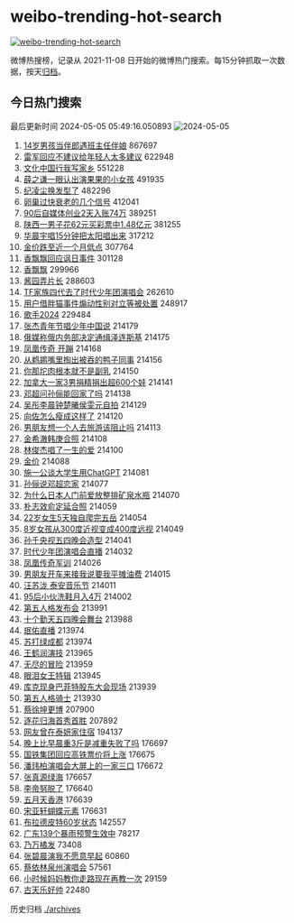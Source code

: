 # weibo-trending-hot-search

[![weibo-trending-hot-search](https://github.com/ameizi/weibo-trending-hot-search/actions/workflows/ci.yml/badge.svg)](https://github.com/ameizi/weibo-trending-hot-search/actions/workflows/ci.yml)

微博热搜榜，记录从 2021-11-08 日开始的微博热门搜索。每15分钟抓取一次数据，按天[归档](./archives)。

## 今日热门搜索

<!-- BEGIN --> 
最后更新时间 2024-05-05 05:49:16.050893 
![2024-05-05](https://imgs-storage.s3.us-east-005.backblazeb2.com/20240505/2024-05-05.png?versionId=4_z8fbbed132d73df8689c40f13_f108057e68326ce84_d20240504_m214916_c005_v0501019_t0050_u01714859356011) 
1. [14岁男孩当伴郎遇班主任伴娘](https://s.weibo.com/weibo?q=%2314%E5%B2%81%E7%94%B7%E5%AD%A9%E5%BD%93%E4%BC%B4%E9%83%8E%E9%81%87%E7%8F%AD%E4%B8%BB%E4%BB%BB%E4%BC%B4%E5%A8%98%23&t=31&band_rank=1&Refer=top) 867697
1. [雷军回应不建议给年轻人太多建议](https://s.weibo.com/weibo?q=%23%E9%9B%B7%E5%86%9B%E5%9B%9E%E5%BA%94%E4%B8%8D%E5%BB%BA%E8%AE%AE%E7%BB%99%E5%B9%B4%E8%BD%BB%E4%BA%BA%E5%A4%AA%E5%A4%9A%E5%BB%BA%E8%AE%AE%23&t=31&band_rank=2&Refer=top) 622948
1. [文化中国行我写家乡](https://s.weibo.com/weibo?q=%23%E6%96%87%E5%8C%96%E4%B8%AD%E5%9B%BD%E8%A1%8C%E6%88%91%E5%86%99%E5%AE%B6%E4%B9%A1%23&t=31&band_rank=3&Refer=top) 551228
1. [薛之谦一眼认出演果果的小女孩](https://s.weibo.com/weibo?q=%23%E8%96%9B%E4%B9%8B%E8%B0%A6%E4%B8%80%E7%9C%BC%E8%AE%A4%E5%87%BA%E6%BC%94%E6%9E%9C%E6%9E%9C%E7%9A%84%E5%B0%8F%E5%A5%B3%E5%AD%A9%23&t=31&band_rank=4&Refer=top) 491935
1. [纪凌尘换发型了](https://s.weibo.com/weibo?q=%23%E7%BA%AA%E5%87%8C%E5%B0%98%E6%8D%A2%E5%8F%91%E5%9E%8B%E4%BA%86%23&t=31&band_rank=5&Refer=top) 482296
1. [卵巢过快衰老的几个信号](https://s.weibo.com/weibo?q=%23%E5%8D%B5%E5%B7%A2%E8%BF%87%E5%BF%AB%E8%A1%B0%E8%80%81%E7%9A%84%E5%87%A0%E4%B8%AA%E4%BF%A1%E5%8F%B7%23&t=31&band_rank=8&Refer=top) 412041
1. [90后自媒体创业2天入账74万](https://s.weibo.com/weibo?q=%2390%E5%90%8E%E8%87%AA%E5%AA%92%E4%BD%93%E5%88%9B%E4%B8%9A2%E5%A4%A9%E5%85%A5%E8%B4%A674%E4%B8%87%23&t=31&band_rank=6&Refer=top) 389251
1. [陕西一男子花62元买彩票中1.48亿元](https://s.weibo.com/weibo?q=%23%E9%99%95%E8%A5%BF%E4%B8%80%E7%94%B7%E5%AD%90%E8%8A%B162%E5%85%83%E4%B9%B0%E5%BD%A9%E7%A5%A8%E4%B8%AD1.48%E4%BA%BF%E5%85%83%23&t=31&band_rank=7&Refer=top) 381255
1. [华晨宇唱15分钟把太阳唱出来](https://s.weibo.com/weibo?q=%E5%8D%8E%E6%99%A8%E5%AE%87%E5%94%B115%E5%88%86%E9%92%9F%E6%8A%8A%E5%A4%AA%E9%98%B3%E5%94%B1%E5%87%BA%E6%9D%A5&t=31&band_rank=9&Refer=top) 317212
1. [金价跌至近一个月低点](https://s.weibo.com/weibo?q=%23%E9%87%91%E4%BB%B7%E8%B7%8C%E8%87%B3%E8%BF%91%E4%B8%80%E4%B8%AA%E6%9C%88%E4%BD%8E%E7%82%B9%23&t=31&band_rank=10&Refer=top) 307764
1. [香飘飘回应讽日事件](https://s.weibo.com/weibo?q=%23%E9%A6%99%E9%A3%98%E9%A3%98%E5%9B%9E%E5%BA%94%E8%AE%BD%E6%97%A5%E4%BA%8B%E4%BB%B6%23&t=31&band_rank=11&Refer=top) 301128
1. [香飘飘](https://s.weibo.com/weibo?q=%E9%A6%99%E9%A3%98%E9%A3%98&t=31&band_rank=12&Refer=top) 299966
1. [酱园弄片长](https://s.weibo.com/weibo?q=%23%E9%85%B1%E5%9B%AD%E5%BC%84%E7%89%87%E9%95%BF%23&t=31&band_rank=13&Refer=top) 288603
1. [TF家族四代去了时代少年团演唱会](https://s.weibo.com/weibo?q=%23TF%E5%AE%B6%E6%97%8F%E5%9B%9B%E4%BB%A3%E5%8E%BB%E4%BA%86%E6%97%B6%E4%BB%A3%E5%B0%91%E5%B9%B4%E5%9B%A2%E6%BC%94%E5%94%B1%E4%BC%9A%23&t=31&band_rank=14&Refer=top) 262610
1. [用户借胖猫事件煽动性别对立等被处置](https://s.weibo.com/weibo?q=%23%E7%94%A8%E6%88%B7%E5%80%9F%E8%83%96%E7%8C%AB%E4%BA%8B%E4%BB%B6%E7%85%BD%E5%8A%A8%E6%80%A7%E5%88%AB%E5%AF%B9%E7%AB%8B%E7%AD%89%E8%A2%AB%E5%A4%84%E7%BD%AE%23&t=31&band_rank=15&Refer=top) 248917
1. [歌手2024](https://s.weibo.com/weibo?q=%E6%AD%8C%E6%89%8B2024&t=31&band_rank=20&Refer=top) 229484
1. [张杰青年节唱少年中国说](https://s.weibo.com/weibo?q=%23%E5%BC%A0%E6%9D%B0%E9%9D%92%E5%B9%B4%E8%8A%82%E5%94%B1%E5%B0%91%E5%B9%B4%E4%B8%AD%E5%9B%BD%E8%AF%B4%23&t=31&band_rank=17&Refer=top) 214179
1. [俄媒称俄内务部决定通缉泽连斯基](https://s.weibo.com/weibo?q=%23%E4%BF%84%E5%AA%92%E7%A7%B0%E4%BF%84%E5%86%85%E5%8A%A1%E9%83%A8%E5%86%B3%E5%AE%9A%E9%80%9A%E7%BC%89%E6%B3%BD%E8%BF%9E%E6%96%AF%E5%9F%BA%23&t=31&band_rank=16&Refer=top) 214175
1. [凤凰传奇 开蹦](https://s.weibo.com/weibo?q=%E5%87%A4%E5%87%B0%E4%BC%A0%E5%A5%87%20%E5%BC%80%E8%B9%A6&t=31&band_rank=19&Refer=top) 214168
1. [从鹈鹕嘴里掏出被吞的鸭子同事](https://s.weibo.com/weibo?q=%E4%BB%8E%E9%B9%88%E9%B9%95%E5%98%B4%E9%87%8C%E6%8E%8F%E5%87%BA%E8%A2%AB%E5%90%9E%E7%9A%84%E9%B8%AD%E5%AD%90%E5%90%8C%E4%BA%8B&t=31&band_rank=18&Refer=top) 214156
1. [你那坨肉根本就不是副乳](https://s.weibo.com/weibo?q=%23%E4%BD%A0%E9%82%A3%E5%9D%A8%E8%82%89%E6%A0%B9%E6%9C%AC%E5%B0%B1%E4%B8%8D%E6%98%AF%E5%89%AF%E4%B9%B3%23&t=31&band_rank=21&Refer=top) 214150
1. [加拿大一家3男捐精捐出超600个娃](https://s.weibo.com/weibo?q=%23%E5%8A%A0%E6%8B%BF%E5%A4%A7%E4%B8%80%E5%AE%B63%E7%94%B7%E6%8D%90%E7%B2%BE%E6%8D%90%E5%87%BA%E8%B6%85600%E4%B8%AA%E5%A8%83%23&t=31&band_rank=38&Refer=top) 214141
1. [邓超问孙俪能回家了吗](https://s.weibo.com/weibo?q=%23%E9%82%93%E8%B6%85%E9%97%AE%E5%AD%99%E4%BF%AA%E8%83%BD%E5%9B%9E%E5%AE%B6%E4%BA%86%E5%90%97%23&t=31&band_rank=23&Refer=top) 214138
1. [吴彤李晨钟楚曦侯雯元自拍](https://s.weibo.com/weibo?q=%23%E5%90%B4%E5%BD%A4%E6%9D%8E%E6%99%A8%E9%92%9F%E6%A5%9A%E6%9B%A6%E4%BE%AF%E9%9B%AF%E5%85%83%E8%87%AA%E6%8B%8D%23&t=31&band_rank=24&Refer=top) 214129
1. [向佐怎么瘦成这样了](https://s.weibo.com/weibo?q=%23%E5%90%91%E4%BD%90%E6%80%8E%E4%B9%88%E7%98%A6%E6%88%90%E8%BF%99%E6%A0%B7%E4%BA%86%23&t=31&band_rank=22&Refer=top) 214120
1. [男朋友想一个人去旅游该阻止吗](https://s.weibo.com/weibo?q=%23%E7%94%B7%E6%9C%8B%E5%8F%8B%E6%83%B3%E4%B8%80%E4%B8%AA%E4%BA%BA%E5%8E%BB%E6%97%85%E6%B8%B8%E8%AF%A5%E9%98%BB%E6%AD%A2%E5%90%97%23&t=31&band_rank=25&Refer=top) 214113
1. [金希澈韩庚合照](https://s.weibo.com/weibo?q=%23%E9%87%91%E5%B8%8C%E6%BE%88%E9%9F%A9%E5%BA%9A%E5%90%88%E7%85%A7%23&t=31&band_rank=27&Refer=top) 214108
1. [林俊杰唱了一生的爱](https://s.weibo.com/weibo?q=%E6%9E%97%E4%BF%8A%E6%9D%B0%E5%94%B1%E4%BA%86%E4%B8%80%E7%94%9F%E7%9A%84%E7%88%B1&t=31&band_rank=33&Refer=top) 214100
1. [金价](https://s.weibo.com/weibo?q=%E9%87%91%E4%BB%B7&t=31&band_rank=26&Refer=top) 214088
1. [施一公谈大学生用ChatGPT](https://s.weibo.com/weibo?q=%23%E6%96%BD%E4%B8%80%E5%85%AC%E8%B0%88%E5%A4%A7%E5%AD%A6%E7%94%9F%E7%94%A8ChatGPT%23&t=31&band_rank=30&Refer=top) 214081
1. [孙俪说邓超恋家](https://s.weibo.com/weibo?q=%23%E5%AD%99%E4%BF%AA%E8%AF%B4%E9%82%93%E8%B6%85%E6%81%8B%E5%AE%B6%23&t=31&band_rank=28&Refer=top) 214077
1. [为什么日本人门前爱放整排矿泉水瓶](https://s.weibo.com/weibo?q=%23%E4%B8%BA%E4%BB%80%E4%B9%88%E6%97%A5%E6%9C%AC%E4%BA%BA%E9%97%A8%E5%89%8D%E7%88%B1%E6%94%BE%E6%95%B4%E6%8E%92%E7%9F%BF%E6%B3%89%E6%B0%B4%E7%93%B6%23&t=31&band_rank=32&Refer=top) 214070
1. [朴志效俞定延合照](https://s.weibo.com/weibo?q=%23%E6%9C%B4%E5%BF%97%E6%95%88%E4%BF%9E%E5%AE%9A%E5%BB%B6%E5%90%88%E7%85%A7%23&t=31&band_rank=34&Refer=top) 214059
1. [22岁女生5天独自爬完五岳](https://s.weibo.com/weibo?q=%2322%E5%B2%81%E5%A5%B3%E7%94%9F5%E5%A4%A9%E7%8B%AC%E8%87%AA%E7%88%AC%E5%AE%8C%E4%BA%94%E5%B2%B3%23&t=31&band_rank=29&Refer=top) 214054
1. [8岁女孩从300度近视变成400度远视](https://s.weibo.com/weibo?q=%238%E5%B2%81%E5%A5%B3%E5%AD%A9%E4%BB%8E300%E5%BA%A6%E8%BF%91%E8%A7%86%E5%8F%98%E6%88%90400%E5%BA%A6%E8%BF%9C%E8%A7%86%23&t=31&band_rank=35&Refer=top) 214049
1. [孙千央视五四晚会造型](https://s.weibo.com/weibo?q=%23%E5%AD%99%E5%8D%83%E5%A4%AE%E8%A7%86%E4%BA%94%E5%9B%9B%E6%99%9A%E4%BC%9A%E9%80%A0%E5%9E%8B%23&t=31&band_rank=31&Refer=top) 214041
1. [时代少年团演唱会直播](https://s.weibo.com/weibo?q=%23%E6%97%B6%E4%BB%A3%E5%B0%91%E5%B9%B4%E5%9B%A2%E6%BC%94%E5%94%B1%E4%BC%9A%E7%9B%B4%E6%92%AD%23&t=31&band_rank=36&Refer=top) 214032
1. [凤凰传奇军训](https://s.weibo.com/weibo?q=%E5%87%A4%E5%87%B0%E4%BC%A0%E5%A5%87%E5%86%9B%E8%AE%AD&t=31&band_rank=43&Refer=top) 214026
1. [男朋友开车来接我说要我平摊油费](https://s.weibo.com/weibo?q=%23%E7%94%B7%E6%9C%8B%E5%8F%8B%E5%BC%80%E8%BD%A6%E6%9D%A5%E6%8E%A5%E6%88%91%E8%AF%B4%E8%A6%81%E6%88%91%E5%B9%B3%E6%91%8A%E6%B2%B9%E8%B4%B9%23&t=31&band_rank=39&Refer=top) 214015
1. [汪苏泷 泰安音乐节](https://s.weibo.com/weibo?q=%E6%B1%AA%E8%8B%8F%E6%B3%B7%20%E6%B3%B0%E5%AE%89%E9%9F%B3%E4%B9%90%E8%8A%82&t=31&band_rank=45&Refer=top) 214011
1. [95后小伙洗鞋月入4万](https://s.weibo.com/weibo?q=%2395%E5%90%8E%E5%B0%8F%E4%BC%99%E6%B4%97%E9%9E%8B%E6%9C%88%E5%85%A54%E4%B8%87%23&t=31&band_rank=40&Refer=top) 214002
1. [第五人格发布会](https://s.weibo.com/weibo?q=%E7%AC%AC%E4%BA%94%E4%BA%BA%E6%A0%BC%E5%8F%91%E5%B8%83%E4%BC%9A&t=31&band_rank=48&Refer=top) 213991
1. [十个勤天五四晚会舞台](https://s.weibo.com/weibo?q=%E5%8D%81%E4%B8%AA%E5%8B%A4%E5%A4%A9%E4%BA%94%E5%9B%9B%E6%99%9A%E4%BC%9A%E8%88%9E%E5%8F%B0&t=31&band_rank=41&Refer=top) 213988
1. [珉佑直播](https://s.weibo.com/weibo?q=%E7%8F%89%E4%BD%91%E7%9B%B4%E6%92%AD&t=31&band_rank=42&Refer=top) 213974
1. [苏打绿成都](https://s.weibo.com/weibo?q=%E8%8B%8F%E6%89%93%E7%BB%BF%E6%88%90%E9%83%BD&t=31&band_rank=47&Refer=top) 213974
1. [王鹤润演技](https://s.weibo.com/weibo?q=%E7%8E%8B%E9%B9%A4%E6%B6%A6%E6%BC%94%E6%8A%80&t=31&band_rank=37&Refer=top) 213965
1. [无尽的冒险](https://s.weibo.com/weibo?q=%E6%97%A0%E5%B0%BD%E7%9A%84%E5%86%92%E9%99%A9&t=31&band_rank=44&Refer=top) 213959
1. [眼泪女王特辑](https://s.weibo.com/weibo?q=%E7%9C%BC%E6%B3%AA%E5%A5%B3%E7%8E%8B%E7%89%B9%E8%BE%91&t=31&band_rank=48&Refer=top) 213945
1. [库克现身巴菲特股东大会现场](https://s.weibo.com/weibo?q=%23%E5%BA%93%E5%85%8B%E7%8E%B0%E8%BA%AB%E5%B7%B4%E8%8F%B2%E7%89%B9%E8%82%A1%E4%B8%9C%E5%A4%A7%E4%BC%9A%E7%8E%B0%E5%9C%BA%23&t=31&band_rank=50&Refer=top) 213939
1. [第五人格骑士](https://s.weibo.com/weibo?q=%23%E7%AC%AC%E4%BA%94%E4%BA%BA%E6%A0%BC%E9%AA%91%E5%A3%AB%23&t=31&band_rank=49&Refer=top) 213930
1. [蔡徐坤更博](https://s.weibo.com/weibo?q=%E8%94%A1%E5%BE%90%E5%9D%A4%E6%9B%B4%E5%8D%9A&t=31&band_rank=46&Refer=top) 207900
1. [逐花归海首秀首胜](https://s.weibo.com/weibo?q=%23%E9%80%90%E8%8A%B1%E5%BD%92%E6%B5%B7%E9%A6%96%E7%A7%80%E9%A6%96%E8%83%9C%23&t=31&band_rank=49&Refer=top) 207892
1. [网友曾在泰妍家住宿](https://s.weibo.com/weibo?q=%23%E7%BD%91%E5%8F%8B%E6%9B%BE%E5%9C%A8%E6%B3%B0%E5%A6%8D%E5%AE%B6%E4%BD%8F%E5%AE%BF%23&t=31&band_rank=13&Refer=top) 194137
1. [晚上比早晨重3斤是减重失败了吗](https://s.weibo.com/weibo?q=%23%E6%99%9A%E4%B8%8A%E6%AF%94%E6%97%A9%E6%99%A8%E9%87%8D3%E6%96%A4%E6%98%AF%E5%87%8F%E9%87%8D%E5%A4%B1%E8%B4%A5%E4%BA%86%E5%90%97%23&t=31&band_rank=33&Refer=top) 176697
1. [国铁集团回应高铁票价将上涨](https://s.weibo.com/weibo?q=%23%E5%9B%BD%E9%93%81%E9%9B%86%E5%9B%A2%E5%9B%9E%E5%BA%94%E9%AB%98%E9%93%81%E7%A5%A8%E4%BB%B7%E5%B0%86%E4%B8%8A%E6%B6%A8%23&t=31&band_rank=39&Refer=top) 176675
1. [潘玮柏演唱会大屏上的一家三口](https://s.weibo.com/weibo?q=%23%E6%BD%98%E7%8E%AE%E6%9F%8F%E6%BC%94%E5%94%B1%E4%BC%9A%E5%A4%A7%E5%B1%8F%E4%B8%8A%E7%9A%84%E4%B8%80%E5%AE%B6%E4%B8%89%E5%8F%A3%23&t=31&band_rank=40&Refer=top) 176672
1. [张真源绿海](https://s.weibo.com/weibo?q=%E5%BC%A0%E7%9C%9F%E6%BA%90%E7%BB%BF%E6%B5%B7&t=31&band_rank=48&Refer=top) 176657
1. [李帝努脱了](https://s.weibo.com/weibo?q=%E6%9D%8E%E5%B8%9D%E5%8A%AA%E8%84%B1%E4%BA%86&t=31&band_rank=47&Refer=top) 176640
1. [五月天香港](https://s.weibo.com/weibo?q=%E4%BA%94%E6%9C%88%E5%A4%A9%E9%A6%99%E6%B8%AF&t=31&band_rank=48&Refer=top) 176639
1. [宋亚轩蝴蝶元素](https://s.weibo.com/weibo?q=%23%E5%AE%8B%E4%BA%9A%E8%BD%A9%E8%9D%B4%E8%9D%B6%E5%85%83%E7%B4%A0%23&t=31&band_rank=49&Refer=top) 176631
1. [布拉德皮特60岁状态](https://s.weibo.com/weibo?q=%23%E5%B8%83%E6%8B%89%E5%BE%B7%E7%9A%AE%E7%89%B960%E5%B2%81%E7%8A%B6%E6%80%81%23&t=31&band_rank=49&Refer=top) 142557
1. [广东139个暴雨预警生效中](https://s.weibo.com/weibo?q=%23%E5%B9%BF%E4%B8%9C139%E4%B8%AA%E6%9A%B4%E9%9B%A8%E9%A2%84%E8%AD%A6%E7%94%9F%E6%95%88%E4%B8%AD%23&t=31&band_rank=40&Refer=top) 78217
1. [乃万橘发](https://s.weibo.com/weibo?q=%23%E4%B9%83%E4%B8%87%E6%A9%98%E5%8F%91%23&t=31&band_rank=27&Refer=top) 73408
1. [张碧晨演我不愿意早起](https://s.weibo.com/weibo?q=%E5%BC%A0%E7%A2%A7%E6%99%A8%E6%BC%94%E6%88%91%E4%B8%8D%E6%84%BF%E6%84%8F%E6%97%A9%E8%B5%B7&t=31&band_rank=42&Refer=top) 60860
1. [蔡依林泉州演唱会](https://s.weibo.com/weibo?q=%23%E8%94%A1%E4%BE%9D%E6%9E%97%E6%B3%89%E5%B7%9E%E6%BC%94%E5%94%B1%E4%BC%9A%23&t=31&band_rank=34&Refer=top) 57561
1. [小时候妈妈教你走路现在再教一次](https://s.weibo.com/weibo?q=%23%E5%B0%8F%E6%97%B6%E5%80%99%E5%A6%88%E5%A6%88%E6%95%99%E4%BD%A0%E8%B5%B0%E8%B7%AF%E7%8E%B0%E5%9C%A8%E5%86%8D%E6%95%99%E4%B8%80%E6%AC%A1%23&t=31&band_rank=49&Refer=top) 29159
1. [古天乐好帅](https://s.weibo.com/weibo?q=%E5%8F%A4%E5%A4%A9%E4%B9%90%E5%A5%BD%E5%B8%85&t=31&band_rank=50&Refer=top) 22480
<!-- END -->

历史归档 [./archives](./archives)

